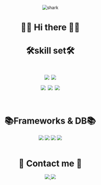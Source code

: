 <div align="center" bgcolor="black">
   
  ![shark](https://capsule-render.vercel.app/api?type=shark&color=gradient&height=140)

# 👋👋 Hi there 👋👋

<h1 align = "center">🛠skill set🛠<h1/>
<div>
<img src="https://img.shields.io/badge/Java-007396?style=flat-square&logo=Java&logoColor=white"/>
<img src="https://img.shields.io/badge/JavaScript-F7DF1E?style=flat-square&logo=JavaScript&logoColor=white""/><br/>
<img src="https://img.shields.io/badge/HTML5-E34F26?style=flat-square&logo=HTML5&logoColor=white"/>
<img src="https://img.shields.io/badge/CSS3-1572B6?style=flat-square&logo=CSS3&logoColor=white"/>
<img src="https://img.shields.io/badge/Python-3776AB?style=flat-square&logo=python&logoColor=white"/>
</div>
<br />
<h1 align = "center"> 📚Frameworks & DB📚</h1>

<img src="https://img.shields.io/badge/Node.js-339933?style=flat-square&logo=nodedotjs&logoColor=white"/>
<img src="https://img.shields.io/badge/SpringFramework-6DB33F?style=flat-square&logo=Spring&logoColor=white"/>
<img src="https://img.shields.io/badge/MySQL-4479A1?style=flat-square&logo=mysql&logoColor=white"/>
<img src="https://img.shields.io/badge/MongoDB-47A248?style=flat-square&logo=mongodb&logoColor=white"/>
<br /><br />

 
<h1 align="center"> 💌 Contact me 💌 </h1>
  <p align="center">
   <a href="psjoo3515@gmail.com">
    <img src="https://img.shields.io/badge/Gmail-d14836?style=flat-square&logo=Gmail&logoColor=white&link=mailto:psjoo3515@gmail.com"/>
    <a href="https://grow-story.tistory.com/" target="_blank"><img src="https://img.shields.io/badge/Tistory-000000?style=flat-square&logo=tistory&logoColor=white"/>
        
   </a>


<br/>
<br/>
<br/>



<!--
![Joo-Veloper GitHub stats](https://github-readme-stats.vercel.app/api?username=Joo-Veloper&theme=dark&show_icons=true)


<!--
**Joo-Veloper/Joo-Veloper** is a ✨ _special_ ✨ repository because its `README.md` (this file) appears on your GitHub profile.

Here are some ideas to get you started:

- 🔭 I’m currently working on ...
- 🌱 I’m currently learning ...
- 👯 I’m looking to collaborate on ...
- 🤔 I’m looking for help with ...
- 💬 Ask me about ...
- 📫 How to reach me: ...
- 😄 Pronouns: ...
- ⚡ Fun fact: ...
-->
